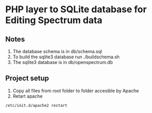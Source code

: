 # PHP layer to SQLite database for Editing Spectrum data

## Notes

1. The database schema is in db/schema.sql
2. To build the sqlite3 database run ./buildschema.sh
3. The sqlite3 database is in db/openspectrum.db  

## Project setup

1. Copy all files from root folder <phpsqlite> to folder accesible by Apache
2. Retart apache 
```
/etc/init.d/apache2 restart
```

